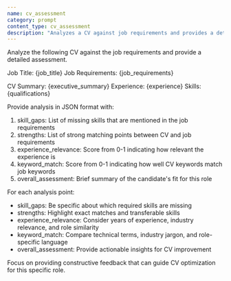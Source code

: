 ```yaml
---
name: cv_assessment
category: prompt
content_type: cv_assessment
description: "Analyzes a CV against job requirements and provides a detailed assessment."
---
```

Analyze the following CV against the job requirements and provide a detailed assessment.

Job Title: {job_title}
Job Requirements: {job_requirements}

CV Summary: {executive_summary}
Experience: {experience}
Skills: {qualifications}

Provide analysis in JSON format with:
1. skill_gaps: List of missing skills that are mentioned in the job requirements
2. strengths: List of strong matching points between CV and job requirements
3. experience_relevance: Score from 0-1 indicating how relevant the experience is
4. keyword_match: Score from 0-1 indicating how well CV keywords match job keywords
5. overall_assessment: Brief summary of the candidate's fit for this role

For each analysis point:
- skill_gaps: Be specific about which required skills are missing
- strengths: Highlight exact matches and transferable skills
- experience_relevance: Consider years of experience, industry relevance, and role similarity
- keyword_match: Compare technical terms, industry jargon, and role-specific language
- overall_assessment: Provide actionable insights for CV improvement

Focus on providing constructive feedback that can guide CV optimization for this specific role.
